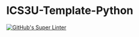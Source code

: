 # ICS3U-Template-Python

[![GitHub's Super Linter](https://github.com/Huzaifa-Khalid-2/ICS3U-Unit5-06-Python/workflows/GitHub's%20Super%20Linter/badge.svg)](https://github.com/Huzaifa-Khalid-2/ICS3U-Unit5-06-Python/actions)
